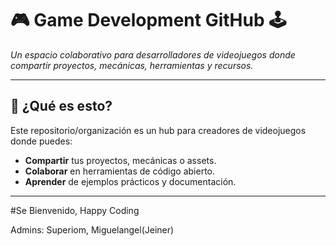 # 🎮 Game Development GitHub 🕹️

*Un espacio colaborativo para desarrolladores de videojuegos donde compartir proyectos, mecánicas, herramientas y recursos.*  

---

## **🚀 ¿Qué es esto?**  
Este repositorio/organización es un hub para creadores de videojuegos donde puedes:  
- **Compartir** tus proyectos, mecánicas o assets.  
- **Colaborar** en herramientas de código abierto.  
- **Aprender** de ejemplos prácticos y documentación.  

---

#Se Bienvenido, Happy Coding

Admins: Superiom, Miguelangel(Jeiner)
